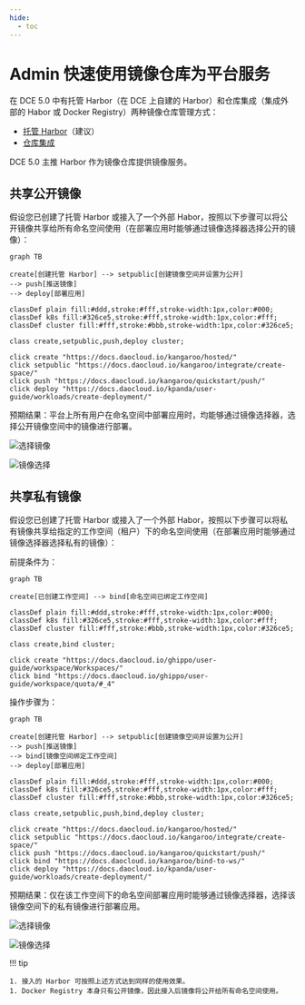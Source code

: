 ```yaml
---
hide:
  - toc
---
```


# Admin 快速使用镜像仓库为平台服务

在 DCE 5.0 中有托管 Harbor（在 DCE 上自建的 Harbor）和仓库集成（集成外部的 Habor 或 Docker Registry）两种镜像仓库管理方式：

- [托管 Harbor](../managed/intro.md)（建议）
- [仓库集成](../integrate/integrate-admin.md)

DCE 5.0 主推 Harbor 作为镜像仓库提供镜像服务。

## 共享公开镜像

假设您已创建了托管 Harbor 或接入了一个外部 Habor，按照以下步骤可以将公开镜像共享给所有命名空间使用（在部署应用时能够通过镜像选择器选择公开的镜像）：

```mermaid
graph TB

create[创建托管 Harbor] --> setpublic[创建镜像空间并设置为公开]
--> push[推送镜像]
--> deploy[部署应用]

classDef plain fill:#ddd,stroke:#fff,stroke-width:1px,color:#000;
classDef k8s fill:#326ce5,stroke:#fff,stroke-width:1px,color:#fff;
classDef cluster fill:#fff,stroke:#bbb,stroke-width:1px,color:#326ce5;

class create,setpublic,push,deploy cluster;

click create "https://docs.daocloud.io/kangaroo/hosted/"
click setpublic "https://docs.daocloud.io/kangaroo/integrate/create-space/"
click push "https://docs.daocloud.io/kangaroo/quickstart/push/"
click deploy "https://docs.daocloud.io/kpanda/user-guide/workloads/create-deployment/"
```

预期结果：平台上所有用户在命名空间中部署应用时，均能够通过镜像选择器，选择公开镜像空间中的镜像进行部署。

![选择镜像](https://docs.daocloud.io/daocloud-docs-images/docs/kangaroo/images/admin01.png)

![镜像选择](https://docs.daocloud.io/daocloud-docs-images/docs/kangaroo/images/admin02.png)

## 共享私有镜像

假设您已创建了托管 Harbor 或接入了一个外部 Habor，按照以下步骤可以将私有镜像共享给指定的工作空间（租户）下的命名空间使用（在部署应用时能够通过镜像选择器选择私有的镜像）：

前提条件为：

```mermaid
graph TB

create[已创建工作空间] --> bind[命名空间已绑定工作空间]

classDef plain fill:#ddd,stroke:#fff,stroke-width:1px,color:#000;
classDef k8s fill:#326ce5,stroke:#fff,stroke-width:1px,color:#fff;
classDef cluster fill:#fff,stroke:#bbb,stroke-width:1px,color:#326ce5;

class create,bind cluster;

click create "https://docs.daocloud.io/ghippo/user-guide/workspace/Workspaces/"
click bind "https://docs.daocloud.io/ghippo/user-guide/workspace/quota/#_4"
```

操作步骤为：

```mermaid
graph TB

create[创建托管 Harbor] --> setpublic[创建镜像空间并设置为公开]
--> push[推送镜像]
--> bind[镜像空间绑定工作空间]
--> deploy[部署应用]

classDef plain fill:#ddd,stroke:#fff,stroke-width:1px,color:#000;
classDef k8s fill:#326ce5,stroke:#fff,stroke-width:1px,color:#fff;
classDef cluster fill:#fff,stroke:#bbb,stroke-width:1px,color:#326ce5;

class create,setpublic,push,bind,deploy cluster;

click create "https://docs.daocloud.io/kangaroo/hosted/"
click setpublic "https://docs.daocloud.io/kangaroo/integrate/create-space/"
click push "https://docs.daocloud.io/kangaroo/quickstart/push/"
click bind "https://docs.daocloud.io/kangaroo/bind-to-ws/"
click deploy "https://docs.daocloud.io/kpanda/user-guide/workloads/create-deployment/"
```

预期结果：仅在该工作空间下的命名空间部署应用时能够通过镜像选择器，选择该镜像空间下的私有镜像进行部署应用。

![选择镜像](https://docs.daocloud.io/daocloud-docs-images/docs/kangaroo/images/admin03.png)

![镜像选择](https://docs.daocloud.io/daocloud-docs-images/docs/kangaroo/images/admin04.png)

!!! tip

    1. 接入的 Harbor 可按照上述方式达到同样的使用效果。
    1. Docker Registry 本身只有公开镜像，因此接入后镜像将公开给所有命名空间使用。
